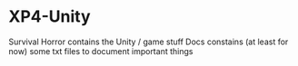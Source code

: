 # XP4-Unity

Survival Horror contains the Unity / game stuff
Docs constains (at least for now) some txt files to document important things
 
